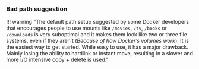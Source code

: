 ### Bad path suggestion

!!! warning "The default path setup suggested by some Docker developers that encourages people to use mounts like `/movies`, `/tv`, `/books` or `/downloads` is very suboptimal and it makes them look like two or three file systems, even if they aren’t (_Because of how Docker’s volumes work_). It is the easiest way to get started. While easy to use, it has a major drawback. Mainly losing the ability to hardlink or instant move, resulting in a slower and more I/O intensive copy + delete is used."
